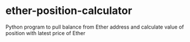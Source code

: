 # ether-position-calculator
Python program to pull balance from Ether address and calculate value of position with latest price of Ether
